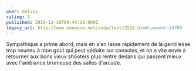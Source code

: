 ```yaml
---
user: melvis
rating: 3
published: 2010-12-16T09:44:16.000Z
legacy_url: http://www.emunova.net/veda/test/2522.htm#comment-14706
---
```

Sympathique a prime abord, mais en s'en lasse rapidement de la gentillesse trop neuneu à mon gout qui peut séduire sur consoles, et on a vite envie à retourner aux bons vieux shooters plus rentre dedans qui passent mieux avec l'ambiance brumeuse des salles d'arcade.